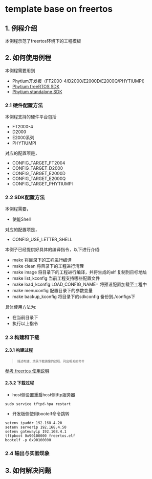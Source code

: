 # template base on freertos

## 1. 例程介绍

本例程示范了freertos环境下的工程模板

## 2. 如何使用例程

本例程需要用到
- Phytium开发板（FT2000-4/D2000/E2000D/E2000Q/PHYTIUMPI）
- [Phytium freeRTOS SDK](https://gitee.com/phytium_embedded/phytium-free-rtos-sdk)
- [Phytium standalone SDK](https://gitee.com/phytium_embedded/phytium-standalone-sdk)
### 2.1 硬件配置方法

本例程支持的硬件平台包括

- FT2000-4
- D2000
- E2000系列
- PHYTIUMPI

对应的配置项是，

- CONFIG_TARGET_FT2004
- CONFIG_TARGET_D2000
- CONFIG_TARGET_E2000D
- CONFIG_TARGET_E2000Q
- CONFIG_TARGET_PHYTIUMPI

### 2.2 SDK配置方法

本例程需要，

- 使能Shell

对应的配置项是，

- CONFIG_USE_LETTER_SHELL

本例子已经提供好具体的编译指令，以下进行介绍:
- make 将目录下的工程进行编译
- make clean  将目录下的工程进行清理
- make image   将目录下的工程进行编译，并将生成的elf 复制到目标地址
- make list_kconfig 当前工程支持哪些配置文件
- make load_kconfig LOAD_CONFIG_NAME=<kconfig configuration files>  将预设配置加载至工程中
- make menuconfig   配置目录下的参数变量
- make backup_kconfig 将目录下的sdkconfig 备份到./configs下

具体使用方法为:
- 在当前目录下
- 执行以上指令

### 2.3 构建和下载

#### 2.3.1 构建过程

><font size="1">描述构建、烧录下载镜像的过程，列出相关的命令</font><br />

[参考 freertos 使用说明](../../docs/reference/usr/usage.md)

#### 2.3.2 下载过程

- host侧设置重启host侧tftp服务器
```
sudo service tftpd-hpa restart
```

- 开发板侧使用bootelf命令跳转
```
setenv ipaddr 192.168.4.20  
setenv serverip 192.168.4.50 
setenv gatewayip 192.168.4.1 
tftpboot 0x90100000 freertos.elf
bootelf -p 0x90100000
```

### 2.4 输出与实验现象


## 3. 如何解决问题
